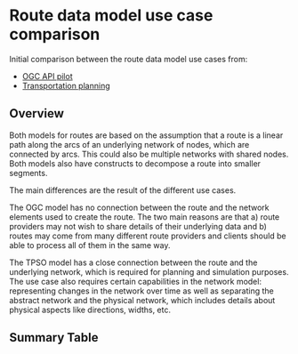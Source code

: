 # Route data model use case comparison
Initial comparison between the route data model use cases from:
* [OGC API pilot](https://github.com/ogcincubator/route)
* [Transportation planning](Routes_TransportationPlanning_UseCase.md)

## Overview
Both models for routes are based on the assumption that a route is a linear path along the arcs of an underlying network of nodes, which are connected by arcs. This could also be multiple networks with shared nodes. Both models also have constructs to decompose a route into smaller segments.

The main differences are the result of the different use cases.

The OGC model has no connection between the route and the network elements used to create the route. The two main reasons are that a) route providers may not wish to share details of their underlying data and b) routes may come from many different route providers and clients should be able to process all of them in the same way.

The TPSO model has a close connection between the route and the underlying network, which is required for planning and simulation purposes. The use case also requires certain capabilities in the network model: representing changes in the network over time as well as separating the abstract network and the physical network, which includes details about physical aspects like directions, widths, etc.

## Summary Table
